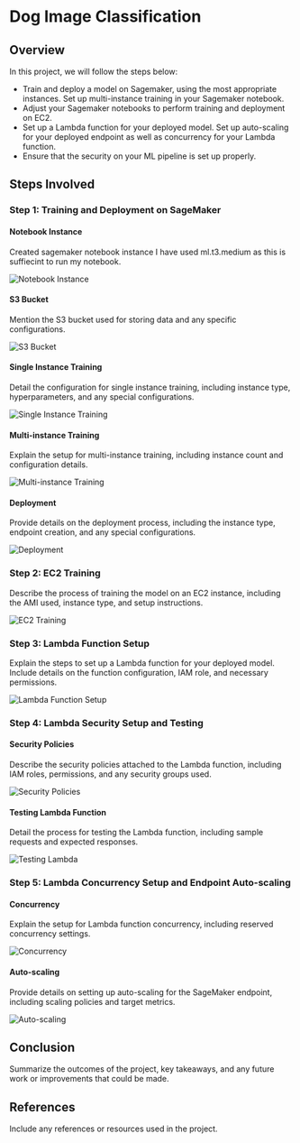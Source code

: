 # Dog Image Classification

## Overview

In this project, we will follow the steps below:

- Train and deploy a model on Sagemaker, using the most appropriate instances. Set up multi-instance training in your Sagemaker notebook.
- Adjust your Sagemaker notebooks to perform training and deployment on EC2.
- Set up a Lambda function for your deployed model. Set up auto-scaling for your deployed endpoint as well as concurrency for your Lambda function.
- Ensure that the security on your ML pipeline is set up properly.

## Steps Involved

### Step 1: Training and Deployment on SageMaker

#### Notebook Instance
Created sagemaker notebook instance I have used ml.t3.medium as this is suffiecint to run my notebook.

![Notebook Instance](./screenshots/notebook-instances.png)

#### S3 Bucket
Mention the S3 bucket used for storing data and any specific configurations.

![S3 Bucket](path/to/your/s3_bucket_image)

#### Single Instance Training
Detail the configuration for single instance training, including instance type, hyperparameters, and any special configurations.

![Single Instance Training](path/to/your/single_instance_training_image)

#### Multi-instance Training
Explain the setup for multi-instance training, including instance count and configuration details.

![Multi-instance Training](path/to/your/multi_instance_training_image)

#### Deployment
Provide details on the deployment process, including the instance type, endpoint creation, and any special configurations.

![Deployment](path/to/your/deployment_image)

### Step 2: EC2 Training

Describe the process of training the model on an EC2 instance, including the AMI used, instance type, and setup instructions.

![EC2 Training](path/to/your/ec2_training_image)

### Step 3: Lambda Function Setup

Explain the steps to set up a Lambda function for your deployed model. Include details on the function configuration, IAM role, and necessary permissions.

![Lambda Function Setup](path/to/your/lambda_function_image)

### Step 4: Lambda Security Setup and Testing

#### Security Policies
Describe the security policies attached to the Lambda function, including IAM roles, permissions, and any security groups used.

![Security Policies](path/to/your/security_policies_image)

#### Testing Lambda Function
Detail the process for testing the Lambda function, including sample requests and expected responses.

![Testing Lambda](path/to/your/testing_lambda_image)

### Step 5: Lambda Concurrency Setup and Endpoint Auto-scaling

#### Concurrency
Explain the setup for Lambda function concurrency, including reserved concurrency settings.

![Concurrency](path/to/your/concurrency_image)

#### Auto-scaling
Provide details on setting up auto-scaling for the SageMaker endpoint, including scaling policies and target metrics.

![Auto-scaling](path/to/your/auto_scaling_image)

## Conclusion

Summarize the outcomes of the project, key takeaways, and any future work or improvements that could be made.

## References

Include any references or resources used in the project.

